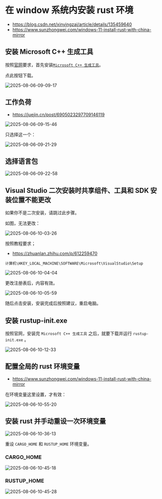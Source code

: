 # 在 window 系统内安装 rust 环境

- https://blog.csdn.net/xinyingzai/article/details/135459640
- https://www.sunzhongwei.com/windows-11-install-rust-with-china-mirror

## 安装 Microsoft C++ 生成工具

按照[官网](https://www.rust-lang.org/zh-CN/tools/install)要求，首先安装[`Microsoft C++ 生成工具`](https://visualstudio.microsoft.com/zh-hans/visual-cpp-build-tools/)。

点此按钮下载。

![2025-08-06-09-09-17](https://gh-img-store.ruan-cat.com/img/2025-08-06-09-09-17.png)

## 工作负荷

- https://juejin.cn/post/6905023297709146119

![2025-08-06-09-15-46](https://gh-img-store.ruan-cat.com/img/2025-08-06-09-15-46.png)

只选择这一个：

![2025-08-06-09-21-29](https://gh-img-store.ruan-cat.com/img/2025-08-06-09-21-29.png)

## 选择语言包

![2025-08-06-09-22-58](https://gh-img-store.ruan-cat.com/img/2025-08-06-09-22-58.png)

## Visual Studio 二次安装时共享组件、工具和 SDK 安装位置不能更改

如果你不是二次安装，请跳过此步骤。

如图，无法更改：

![2025-08-06-10-03-26](https://gh-img-store.ruan-cat.com/img/2025-08-06-10-03-26.png)

按照教程要求；

- https://zhuanlan.zhihu.com/p/612259470

`计算机\HKEY_LOCAL_MACHINE\SOFTWARE\Microsoft\VisualStudio\Setup`

![2025-08-06-10-04-04](https://gh-img-store.ruan-cat.com/img/2025-08-06-10-04-04.png)

更改注册表后，内容有效。

![2025-08-06-10-05-59](https://gh-img-store.ruan-cat.com/img/2025-08-06-10-05-59.png)

随后点击安装，安装完成后按照建议，重启电脑。

## 安装 rustup-init.exe

按照官网，安装完 `Microsoft C++ 生成工具` 之后，就要下载并运行 `rustup-init.exe` 。

![2025-08-06-10-12-33](https://gh-img-store.ruan-cat.com/img/2025-08-06-10-12-33.png)

## 配置全局的 rust 环境变量

- https://www.sunzhongwei.com/windows-11-install-rust-with-china-mirror

在环境变量这里设置，才有效：

![2025-08-06-10-55-20](https://gh-img-store.ruan-cat.com/img/2025-08-06-10-55-20.png)

<!-- 运行以下命令：
```bash
code $profile
```
在用户的全局环境变量内，设置 rust 的镜像站点：
```bash
$evn:RUSTUP_DIST_SERVER="https://mirrors.ustc.edu.cn/rust-static"
$evn:RUSTUP_UPDATE_ROOT="https://mirrors.ustc.edu.cn/rust-static/rustup"
``` -->

## 安装 rust 并手动重设一次环境变量

![2025-08-06-10-36-13](https://gh-img-store.ruan-cat.com/img/2025-08-06-10-36-13.png)

重设 `CARGO_HOME` 和 `RUSTUP_HOME` 环境变量。

### CARGO_HOME

![2025-08-06-10-45-18](https://gh-img-store.ruan-cat.com/img/2025-08-06-10-45-18.png)

### RUSTUP_HOME

![2025-08-06-10-45-28](https://gh-img-store.ruan-cat.com/img/2025-08-06-10-45-28.png)
